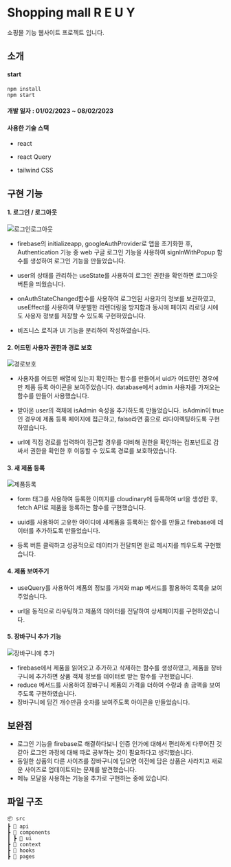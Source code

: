 # Shopping mall R E U Y

쇼핑몰 기능 웹사이트 프로젝트 입니다.

## 소개

#### start

```
npm install
npm start
```

#### 개발 일자 : 01/02/2023 ~ 08/02/2023

#### 사용한 기술 스택

- react

- react Query

- tailwind CSS

## 구현 기능

#### 1. 로그인 / 로그아웃

![로그인로그아웃](https://user-images.githubusercontent.com/108039645/223312758-24fe54d5-91c3-45df-85a2-c1467e46ecf8.gif)

- firebase의 initializeapp, googleAuthProvider로 앱을 초기화한 후, Authentication 기능 중 web 구글 로그인 기능을 사용하여 signInWithPopup 함수를 생성하여 로그인 기능을 만들었습니다.

- user의 상태를 관리하는 useState를 사용하여 로그인 권한을 확인하면 로그아웃 버튼을 띄웠습니다.

- onAuthStateChanged함수를 사용하여 로그인된 사용자의 정보를 보관하였고, useEffect를 사용하여 무분별한 리렌더링을 방지함과 동시에 페이지 리로딩 시에도 사용자 정보를 저장할 수 있도록 구현하였습니다.

- 비즈니스 로직과 UI 기능을 분리하여 작성하였습니다.

#### 2. 어드민 사용자 권한과 경로 보호
![경로보호](https://user-images.githubusercontent.com/108039645/223313031-8635f337-93b0-4740-bb98-c3205c7d86cc.gif)

- 사용자를 어드민 배열에 있는지 확인하는 함수를 만들어서 uid가 어드민인 경우에만 제품 등록 아이콘을 보여주었습니다. database에서 admin 사용자를 가져오는 함수를 만들어 사용했습니다.

- 받아온 user의 객체에 isAdmin 속성을 추가하도록 만들었습니다. isAdmin이 true인 경우에 제품 등록 페이지에 접근하고, false라면 홈으로 리다이렉팅하도록 구현하였습니다.

- url에 직접 경로를 입력하여 접근할 경우를 대비해 권한을 확인하는 컴포넌트로 감싸서 권한을 확인한 후 이동할 수 있도록 경로를 보호하였습니다.

#### 3. 새 제품 등록
![제품등록](https://user-images.githubusercontent.com/108039645/223313149-d8144d15-80bc-4d12-a808-21ae8d6590d7.gif)

- form 태그를 사용하여 등록한 이미지를 cloudinary에 등록하여 url을 생성한 후, fetch API로 제품을 등록하는 함수를 구현했습니다.

- uuid를 사용하여 고유한 아이디에 새제품을 등록하는 함수를 만들고 firebase에 데이터를 추가하도록 만들었습니다.

- 등록 버튼 클릭하고 성공적으로 데이터가 전달되면 완료 메시지를 띄우도록 구현했습니다.

#### 4. 제품 보여주기

- useQuery를 사용하여 제품의 정보를 가져와 map 메서드를 활용하여 목록을 보여주었습니다.

- url을 동적으로 라우팅하고 제품의 데이터를 전달하여 상세페이지를 구현하였습니다.

#### 5. 장바구니 추가 기능
![장바구니에 추가](https://user-images.githubusercontent.com/108039645/223312705-826b7434-37d0-4b8f-a644-858c34ab1789.gif)

- firebase에서 제품을 읽어오고 추가하고 삭제하는 함수를 생성하였고, 제품을 장바구니에 추가하면 상품 객체 정보를 데이터로 받는 함수를 구현했습니다.
- reduce 메서드를 사용하여 장바구니 제품의 가격을 더하여 수량과 총 금액을 보여주도록 구현하였습니다.
- 장바구니에 담긴 개수만큼 숫자를 보여주도록 아이콘을 만들었습니다.

## 보완점

- 로그인 기능을 firebase로 해결하다보니 인증 인가에 대해서 편리하게 다루어진 것 같아 로그인 과정에 대해 따로 공부하는 것이 필요하다고 생각했습니다.
- 동일한 상품의 다른 사이즈를 장바구니에 담으면 이전에 담은 상품은 사라지고 새로운 사이즈로 업데이트되는 문제를 발견했습니다.
- 메뉴 모달을 사용하는 기능을 추가로 구현하는 중에 있습니다.

## 파일 구조

```
📦 src
┣ 📂 api
┣ 📂 components
┃ ┣ 📂 ui
┣ 📂 context
┣ 📂 hooks
┣ 📂 pages
```
